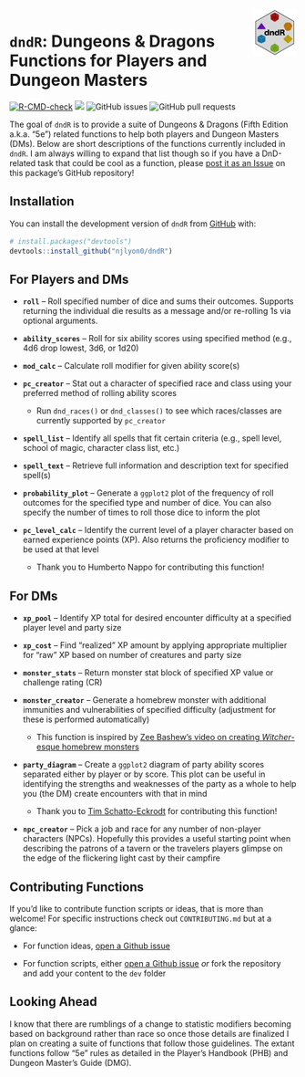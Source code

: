 
<!-- README.md is generated from README.Rmd. Please edit that file -->

<img src="man/figures/dndR_hex.png" align = "right" width = "15%" />

# `dndR`: Dungeons & Dragons Functions for Players and Dungeon Masters

<!-- badges: start -->

[![R-CMD-check](https://github.com/njlyon0/dndR/workflows/R-CMD-check/badge.svg)](https://github.com/njlyon0/dndR/actions)
[![](https://cranlogs.r-pkg.org/badges/dndR)](https://cran.r-project.org/package=dndR)
![GitHub issues](https://img.shields.io/github/issues-raw/njlyon0/dndR)
![GitHub pull
requests](https://img.shields.io/github/issues-pr/njlyon0/dndR)
<!-- badges: end -->

The goal of `dndR` is to provide a suite of Dungeons & Dragons (Fifth
Edition a.k.a. “5e”) related functions to help both players and Dungeon
Masters (DMs). Below are short descriptions of the functions currently
included in `dndR`. I am always willing to expand that list though so if
you have a DnD-related task that could be cool as a function, please
[post it as an Issue](https://github.com/njlyon0/dndR/issues) on this
package’s GitHub repository!

## Installation

You can install the development version of `dndR` from
[GitHub](https://github.com/) with:

``` r
# install.packages("devtools")
devtools::install_github("njlyon0/dndR")
```

## For Players and DMs

- **`roll`** – Roll specified number of dice and sums their outcomes.
  Supports returning the individual die results as a message and/or
  re-rolling 1s via optional arguments.

- **`ability_scores`** – Roll for six ability scores using specified
  method (e.g., 4d6 drop lowest, 3d6, or 1d20)

- **`mod_calc`** – Calculate roll modifier for given ability score(s)

- **`pc_creator`** – Stat out a character of specified race and class
  using your preferred method of rolling ability scores

  - Run `dnd_races()` or `dnd_classes()` to see which races/classes are
    currently supported by `pc_creator`

- **`spell_list`** – Identify all spells that fit certain criteria
  (e.g., spell level, school of magic, character class list, etc.)

- **`spell_text`** – Retrieve full information and description text for
  specified spell(s)

- **`probability_plot`** – Generate a `ggplot2` plot of the frequency of
  roll outcomes for the specified type and number of dice. You can also
  specify the number of times to roll those dice to inform the plot

- **`pc_level_calc`** – Identify the current level of a player character
  based on earned experience points (XP). Also returns the proficiency
  modifier to be used at that level

  - Thank you to Humberto Nappo for contributing this function!

## For DMs

- **`xp_pool`** – Identify XP total for desired encounter difficulty at
  a specified player level and party size

- **`xp_cost`** – Find “realized” XP amount by applying appropriate
  multiplier for “raw” XP based on number of creatures and party size

- **`monster_stats`** – Return monster stat block of specified XP value
  or challenge rating (CR)

- **`monster_creator`** – Generate a homebrew monster with additional
  immunities and vulnerabilities of specified difficulty (adjustment for
  these is performed automatically)

  - This function is inspired by [Zee Bashew’s video on creating
    *Witcher*-esque homebrew
    monsters](https://www.youtube.com/watch?v=GhjkPv4qo5w)

- **`party_diagram`** – Create a `ggplot2` diagram of party ability
  scores separated either by player or by score. This plot can be useful
  in identifying the strengths and weaknesses of the party as a whole to
  help you (the DM) create encounters with that in mind

  - Thank you to [Tim Schatto-Eckrodt](https://kudusch.de/) for
    contributing this function!

- **`npc_creator`** – Pick a job and race for any number of non-player
  characters (NPCs). Hopefully this provides a useful starting point
  when describing the patrons of a tavern or the travelers players
  glimpse on the edge of the flickering light cast by their campfire

## Contributing Functions

If you’d like to contribute function scripts or ideas, that is more than
welcome! For specific instructions check out `CONTRIBUTING.md` but at a
glance:

- For function ideas, [open a Github
  issue](https://github.com/njlyon0/dndR/issues)

- For function scripts, either [open a Github
  issue](https://github.com/njlyon0/dndR/issues) *or* fork the
  repository and add your content to the `dev` folder

## Looking Ahead

I know that there are rumblings of a change to statistic modifiers
becoming based on background rather than race so once those details are
finalized I plan on creating a suite of functions that follow those
guidelines. The extant functions follow “5e” rules as detailed in the
Player’s Handbook (PHB) and Dungeon Master’s Guide (DMG).
